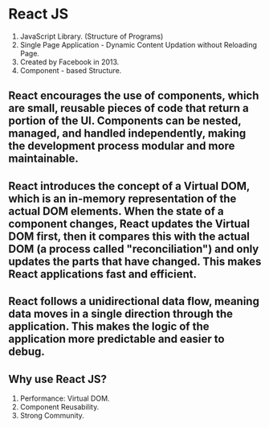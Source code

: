 # React JS

1. JavaScript Library. (Structure of Programs)
2. Single Page Application - Dynamic Content Updation without Reloading Page.
3. Created by Facebook in 2013.
4. Component - based Structure.

## React encourages the use of components, which are small, reusable pieces of code that return a portion of the UI. Components can be nested, managed, and handled independently, making the development process modular and more maintainable.

## React introduces the concept of a Virtual DOM, which is an in-memory representation of the actual DOM elements. When the state of a component changes, React updates the Virtual DOM first, then it compares this with the actual DOM (a process called "reconciliation") and only updates the parts that have changed. This makes React applications fast and efficient.

## React follows a unidirectional data flow, meaning data moves in a single direction through the application. This makes the logic of the application more predictable and easier to debug.

## Why use React JS?

1. Performance: Virtual DOM.
2. Component Reusability.
3. Strong Community.
